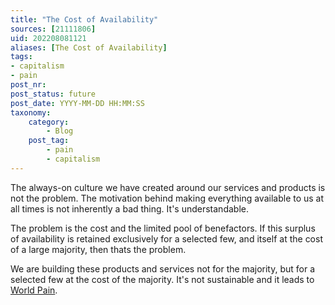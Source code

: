 ```yaml
---
title: "The Cost of Availability"
sources: [21111806]
uid: 202208081121
aliases: [The Cost of Availability]
tags: 
- capitalism
- pain
post_nr:
post_status: future
post_date: YYYY-MM-DD HH:MM:SS
taxonomy:
    category:
        - Blog
    post_tag:
        - pain
        - capitalism
---
```


The always-on culture we have created around our services and products is not the problem. The motivation behind making everything available to us at all times is not inherently a bad thing. It's understandable.

The problem is the cost and the limited pool of benefactors. If this surplus of availability is retained exclusively for a selected few, and itself at the cost of a large majority, then thats the problem.

We are building these products and services not for the majority, but for a selected few at the cost of the majority. It's not sustainable and it leads to [World Pain](world-pain.md).
